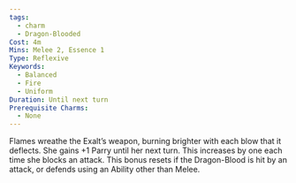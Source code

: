 ```yaml
---
tags:
  - charm
  - Dragon-Blooded
Cost: 4m
Mins: Melee 2, Essence 1
Type: Reflexive
Keywords:
  - Balanced
  - Fire
  - Uniform
Duration: Until next turn
Prerequisite Charms:
  - None
---
```

Flames wreathe the Exalt’s weapon, burning brighter with each blow that it deflects. She gains +1 Parry until her next turn. This increases by one each time she blocks an attack. This bonus resets if the Dragon-Blood is hit by an attack, or defends using an Ability other than Melee.